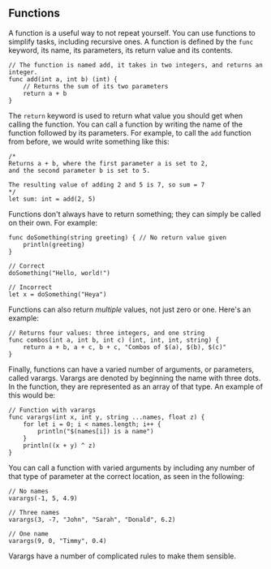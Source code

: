 ## Functions
A function is a useful way to not repeat yourself. You can use functions to simplify tasks, including recursive ones. A function is defined by the `func` keyword, its name, its parameters, its return value and its contents.
```
// The function is named add, it takes in two integers, and returns an integer.
func add(int a, int b) (int) {
    // Returns the sum of its two parameters
    return a + b
} 
```
The `return` keyword is used to return what value you should get when calling the function. You can call a function by writing the name of the function followed by its parameters. For example, to call the `add` function from before, we would write something like this:
```
/* 
Returns a + b, where the first parameter a is set to 2, 
and the second parameter b is set to 5.

The resulting value of adding 2 and 5 is 7, so sum = 7
*/
let sum: int = add(2, 5) 
```
Functions don't always have to return something; they can simply be called on their own. For example:
```
func doSomething(string greeting) { // No return value given
    println(greeting)
}

// Correct
doSomething("Hello, world!")

// Incorrect
let x = doSomething("Heya")
```
Functions can also return *multiple* values, not just zero or one. Here's an example:
```
// Returns four values: three integers, and one string
func combos(int a, int b, int c) (int, int, int, string) {
    return a + b, a + c, b + c, "Combos of $(a), $(b), $(c)"
}
```
Finally, functions can have a varied number of arguments, or parameters, called varargs. Varargs are denoted by beginning the name with three dots. In the function, they are represented as an array of that type. An example of this would be:
```
// Function with varargs
func varargs(int x, int y, string ...names, float z) {
    for let i = 0; i < names.length; i++ {
        println("$(names[i]) is a name")
    }
    println((x + y) ^ z)
}
```
You can call a function with varied arguments by including any number of that type of parameter at the correct location, as seen in the following:
```
// No names
varargs(-1, 5, 4.9)

// Three names
varargs(3, -7, "John", "Sarah", "Donald", 6.2)

// One name
varargs(9, 0, "Timmy", 0.4)
```
Varargs have a number of complicated rules to make them sensible.